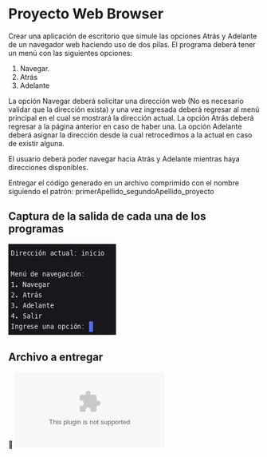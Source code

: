 # Proyecto Web Browser

Crear una aplicación de escritorio que simule las opciones Atrás y Adelante de un navegador web haciendo uso de dos pilas.
El programa deberá tener un menú con las siguientes opciones:

1. Navegar.
2. Atrás
3. Adelante

La opción Navegar deberá solicitar una dirección web (No es necesario validar que la dirección exista) y una vez ingresada deberá regresar al menú principal en el cual se mostrará la dirección actual.
La opción Atrás deberá regresar a la página anterior en caso de haber una.
La opción Adelante deberá asignar la dirección desde la cual retrocedimos a la actual en caso de existir alguna.

El usuario deberá poder navegar hacia Atrás y Adelante mientras haya direcciones disponibles.

Entregar el código generado en un archivo comprimido con el nombre siguiendo el patrón:
primerApellido_segundoApellido_proyecto

## Captura de la salida de cada una de los programas

![Alt Captura de Pantalla](Captura.png)

## Archivo a entregar

:paperclip: ![Alt Documento adjunto de la actividad](Romero_Brambila_proyecto.zip)
